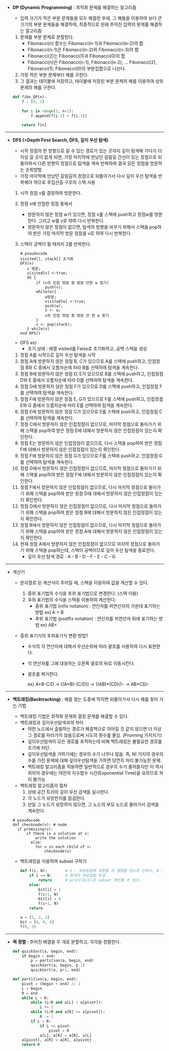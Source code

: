 - **DP (Dynamic Programming)** :  최적화 문제를 해결하는 알고리즘

  - 입력 크기가 작은 부분 문제들을 모두 해결한 후에, 그 해들을 이용하여 보다 큰 크기의 부분 문제들을 해결하여, 최종적으로 원래 주어진 입력의 문제를 해결하는 알고리즘

  1. 문제를 부분 문제로 분할한다.
     - Fibonacci(n) 함수는 Fibonacci(n-1)과 Fibonacci(n-2)의 합
     - Fibonacci(n-1)은 Fibonacci(n-2)와 Fibonacci(n-3)의 합
     - Fibonacci(2)는 Fibonacci(1)과 Fibonacci(0)의 합
     - Fibonacci(n)은 Fibonacci(n-1), Fibonacci(n-2), ... Fibonacci(2), Fibonacci(1), Fibonacci(0)의 부분집합으로 나뉜다.
  2. 가장 작은 부분 문제부터 해를 구한다.
  3. 그 결과는 테이블에 저장하고, 테이블에 저장된 부분 문제의 해를 이용하여 상위 문제의 해를 구한다.

  ```python
  def fibo_DP(n):
      f : [0, 1]
          
      for i in range(2, n+1):
          f.append(f[i-1] + f[i-2])
          
      return f[n]
  ```

  

---

- **DFS (=Depth First Search, DFS, 깊이 우선 탐색)**

  - 시작 정점의 한 방향으로 갈 수 있는 경로가 있는 곳까지 깊이 탐색해 가다가 더 이상 갈 곳이 없게 되면, 가장 마지막에 만났던 갈림길 간선이 있는 정점으로 되돌아와서 다른 방향의 정점으로 탐색을 계속 반복하여 결국 모든 정점을 방문하는 순회방법
  - 가장 마지막에 만났던 갈림길의 정점으로 되돌아가서 다시 깊이 우선 탐색을 반복해야 하므로 후입선출 구조의 스택 사용

  1) 시작 정점 v를 결정하여 방문한다.

  2) 정점 v에 인접한 정점 중에서

     - 방문하지 않은 정점 w가 있으면, 정점 v를 스택에 push하고 정점w를 방문한다. 그리고 w를 v로 하여 다시 반복한다.
     - 방문하지 않은 정점이 없으면, 탐색의 방향을 바꾸기 위해서 스택을 pop하여 받은 가장 마지막 방문 정점을 v로 하여 다시 반복한다.

  3) 스택이 공백이 될 때까지 2를 반복한다.

     ```pseudocode
     # pseudocode
     visited[], stack[] 초기화
     DFS(v)
     	v 방문;
     	visited[v] <-true;
     	do {
     		if (v의 인접 정점 중 방문 안한 w 찾기)
     			push(v);
     		while(w){
     			w방문;
     			visited[w] <-true;
     			push(w);
     			v <- w;
     			v의 인접 정점 중 방문 안 한 w 찾기
     		}
     		v <- pop(stack);
     	} while(v)
     end DFS()
     ```

  - DFS ex)
    - 초기 상태 : 배열 visited를 False로 초기화하고, 공백 스택을 생성

  1) 정점 A를 시작으로 깊이 우선 탐색을 시작
  2) 정점 A에 방문하지 않은 정점 B, C가 있으므로 A를 스택에 push하고, 인접정점 B와 C 중에서 오름차순에 따라 B를 선택하여 탐색을 계속한다.
  3) 정점 B에 방문하지 않은 정점 D, E가 있으므로 B를 스택에 push하고, 인접정점 D와 E 중에서 오름차순에 따라 D를 선택하여 탐색을 계속한다.
  4) 정점 D에 방문하지 않은 정점 F가 있으므로 D를 스택에 push하고, 인접정점 F를 선택하여 탐색을 계속한다.
  5) 정점 F에 방문하지 않은 정점 E, G가 있으므로  F를 스택에 push하고, 인접정점 E와 G 중에서 오름차순에 따라 E를 선택하여 탐색을 계속한다.
  6) 정점 E에 방문하지 않은 정점 C가 있으므로 E를 스택에 push하고, 인접정점 C를 선택하여 탐색을 계속한다.
  7) 정점 C에서 방문하지 않은 인접정점이 없으므로, 마지막 정점으로 돌아가기 위해 스택을 pop하여 받은 정점 E에 대해서 방문하지 않은 인접정점이 있는지 확인한다.
  8) 정점 E는 방문하지 않은 인접정점이 없으므로, 다시 스택을 pop하여 받은 정점 F에 대해서 방문하지 않은 인접정점이 있는지 확인한다.
  9) 정점 F에 방문하지 않은 정점 G가 있으므로 F를 스택에 push하고, 인접정점 G를 선택하여 탐색을 계속한다.
  10) 정점 G에서 방문하지 않은 인접정점이 없으므로, 마지막 정점으로 돌아가기 위해 스택을 pop하여 받은 정점 F에 대해서 방문하지 않은 인접정점이 있는지 확인한다.
  11) 정점 F에서 방문하지 않은 인접정점이 없으므로, 다시 마지막 정점으로 돌아가기 위해 스택을 pop하여 받은 정점 D에 대해서 방문하지 않은 인접정점이 있는지 확인한다.
  12) 정점 D에서 방문하지 않은 인접정점이 없으므로, 다시 마지막 정점으로 돌아가기 위해 스택을 pop하여 받은 정점 B에 대해서 방문하지 않은 인접정점이 있는지 확인한다.
  13) 정점 B에서 방문하지 않은 인접정점이 없으므로, 다시 마지막 정점으로 돌아가기 위해 스택을 pop하여 받은 정점 A에 대해서 방문하지 않은 인접정점이 있는지 확인한다.
  14) 현재 정점 A에서 방문하지 않은 인접정점이 없으므로 마지막 정점으로 돌아가기 위해 스택을 pop하는데, 스택이 공백이므로 깊이 우선 탐색을 종료한다.
      - 깊이 우선 탐색 경로 : A - B - D - F - E - C - G

---

- 계산기

  - 문자열로 된 계산식이 주어질 때, 스택을 이용하여 값을 계산할 수 있다.
    1. 중위 표기법의 수식을 후위 표기법으로 변경한다. (스택 이용)
    2. 후위 표기법의 수식을 스택을 이용하여 계산한다.
       - 중위 표기법 (infix notation) : 연산자를 피연산자의 가운데 표기하는 방법 ex) A + B
       - 후위 표기법 (postfix notation) : 연산자를 피연산자 뒤에 표기하는 방법 ex) AB+

  - 중위 표기식의 후위표기식 변환 방법1

    - 수식의 각 연산자에 대해서 우선순위에 따라 괄호를 사용하여 다시 표현한다.

    - 각 연산자를 그에 대응하는 오른쪽 괄호의 뒤로 이동시킨다.

    - 괄호를 제거한다.

      ex) A\*B-C/D	->	((A\*B)-(C/D))	->	((AB)\*(CD)/)-	->	AB\*CD/-

---

- **백트래킹(Backtracking)** : 해를 찾는 도중에 막히면 되돌아가서 다시 해를 찾아 가는 기법

  - 백트래킹 기법은 최적화 문제와 결정 문제를 해결할 수 있다.
  - 백트래킹과 깊이우선탐색과의 차이
    - 어떤 노드에서 출발하는 경로가 해결책으로 이어질 것 같지 않으면 더 이상 그 경로를 따라가지 않음으로써 시도의 횟수를 줄임. (Prunning 가지치기)
    - 깊이우선탐색이 모든 경로를 추적하는데 비해 백트래킹은 불필요한 경로를 조기에 차단.
    - 깊이우선탐색을 가하기에는 경우의 수가 너무나 많음. 즉, N! 가지의 경우의 수를 가진 문제에 대해 깊이우선탐색을 가하면 당연히 처리 불가능한 문제.
    - 백트래킹 알고리즘을 적용하면 일반적으로 경우의 수가 줄어들지만 이 역시 최악의 경우에는 여전히 지수함수 시간(Exponential Time)을 요하므로 처리 불가능
  - 백트래킹 알고리즘의 절차
    1. 상태 공간 트리의 깊이 우선 검색을 실시한다.
    2. 각 노드가 유망한지를 점검한다.
    3. 만일 그 노드가 유망하지 않으면, 그 노드의 부모 노드로 돌아가서 검색을 계속한다.

  ```pseudocode
  # pseudocode
  def checknode(v): # node
  	if promising(v):
  		if there is a solution at v:
  			write the solution
          else:
          	for u in each child of v:
          		checknode(u)
  ```

  - 백트래킹을 이용하여 subset 구하기

    ```python
    def f(i, N):		# i : 부분집합에 포함될 지 결정할 원소의 인덱스, N : 전체 원소개수
        if i == N:		# 한개의 부분집합 완성
            return		# print(bit)로 subset 확인할 수 있다.
        else:
            bit[i] = 1
            f(i+1, N)
            bit[i] = 0
            f(i+1, N)
        return
    
    a = [1, 2, 3]
    bit = [0, 0, 0]
    f(0, 3)
    ```


---

- **퀵 정렬** : 주어진 배열을 두 개로 분할하고, 각각을 정렬한다.

  ```python
  def quickSort(a, begin, end):
      if begin < end:
          p = partition(a, begin, end)
          quickSort(a, begin, p-1)
          quickSort(a, p+1, end)
  ```

  ```python
  def partition(a, begin, end):
      pivot = (begin + end) // 2
      L = begin
      R = end
      while L < R:
          while (L<R and a[L] < a[pivot]):
              L += 1
          while (L<R and a[R] <= a[pivot]):
              R -= 1
          if L < R:
              if L == pivot:
                  pivot = R
              a[L], a[R] = a[R], a[L]
      a[pivot], a[R] = a[R], a[pivot]
      return R
  ```

  



